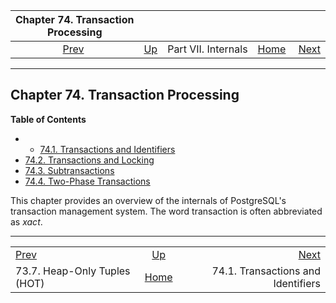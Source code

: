 

|            Chapter 74. Transaction Processing            |                                            |                     |                                                       |                                                                   |
| :------------------------------------------------------: | :----------------------------------------- | :-----------------: | ----------------------------------------------------: | ----------------------------------------------------------------: |
| [Prev](storage-hot.html "73.7. Heap-Only Tuples (HOT)")  | [Up](internals.html "Part VII. Internals") | Part VII. Internals | [Home](index.html "PostgreSQL 17devel Documentation") |  [Next](transaction-id.html "74.1. Transactions and Identifiers") |

***

## Chapter 74. Transaction Processing

**Table of Contents**

  * *   [74.1. Transactions and Identifiers](transaction-id.html)
  * [74.2. Transactions and Locking](xact-locking.html)
  * [74.3. Subtransactions](subxacts.html)
  * [74.4. Two-Phase Transactions](two-phase.html)

This chapter provides an overview of the internals of PostgreSQL's transaction management system. The word transaction is often abbreviated as *xact*.

***

|                                                          |                                                       |                                                                   |
| :------------------------------------------------------- | :---------------------------------------------------: | ----------------------------------------------------------------: |
| [Prev](storage-hot.html "73.7. Heap-Only Tuples (HOT)")  |       [Up](internals.html "Part VII. Internals")      |  [Next](transaction-id.html "74.1. Transactions and Identifiers") |
| 73.7. Heap-Only Tuples (HOT)                             | [Home](index.html "PostgreSQL 17devel Documentation") |                                74.1. Transactions and Identifiers |
